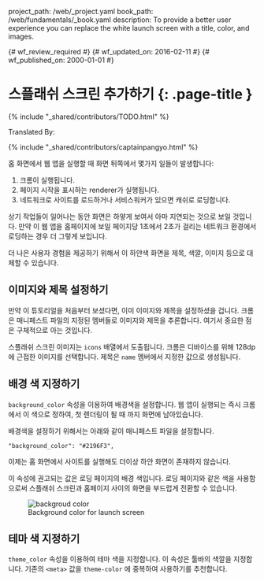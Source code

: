 project_path: /web/_project.yaml
book_path: /web/fundamentals/_book.yaml
description: To provide a better user experience you can replace the white launch screen with a title, color, and images.

{# wf_review_required #}
{# wf_updated_on: 2016-02-11 #}
{# wf_published_on: 2000-01-01 #}

# 스플래쉬 스크린 추가하기 {: .page-title }

{% include "_shared/contributors/TODO.html" %}


Translated By: 

{% include "_shared/contributors/captainpangyo.html" %}




홈 화면에서 웹 앱을 실행할 때 화면 뒤쪽에서 몇가지 일들이 발생합니다:

1. 크롬이 실행됩니다.
2. 페이지 시작을 표시하는 renderer가 실행됩니다.
3. 네트워크로 사이트를 로드하거나 서비스워커가 있으면 캐쉬로 로딩합니다.

상기 작업들이 일어나는 동안 화면은 하얗게 보여서 아마 지연되는 것으로 보일 것입니다.
만약 이 웹 앱을 홈페이지에 보일 페이지당 1초에서 2초가 걸리는 네트워크 환경에서 로딩하는 경우 더 그렇게 보입니다.

더 나은 사용자 경험을 제공하기 위해서 이 하얀색 화면을 제목, 색깔, 이미지 등으로 대체할 수 있습니다.

## 이미지와 제목 설정하기

만약 이 튜토리얼을 처음부터 보셨다면, 이미 이미지와 제목을 설정하셨을 겁니다. 크롬은 매니페스트 파일의 지정된 멤버들로 이미지와 제목을 추론합니다.
여기서 중요한 점은 구체적으로 아는 것입니다.

스플래쉬 스크린 이미지는 `icons` 배열에서 도출됩니다. 크롬은 디바이스를 위해 128dp 에 근접한 이미지를 선택합니다. 제목은 `name` 멤버에서 지정한 값으로 생성됩니다.

## 배경 색 지정하기

`background_color` 속성을 이용하여 배경색을 설정합니다.
웹 앱이 실행되는 즉시 크롬에서 이 색으로 정하여, 첫 렌더링이 될 때 까지 화면에 남아있습니다.

배경색을 설정하기 위해서는 아래와 같이 매니페스트 파일을 설정합니다.


    "background_color": "#2196F3",
    

이제는 홈 화면에서 사이트를 실행해도 더이상 하얀 화면이 존재하지 않습니다.

이 속성에 권고되는 값은 로딩 페이지의 배경 색입니다. 로딩 페이지와 같은 색을 사용함으로써 스플래쉬 스크린과 홈페이지 사이의 화면을 부드럽게 전환할 수 있습니다.

<figure>
  <img src="images/background-color.gif" alt="backgroud color" style="max-height: 550px;">
  <figcaption>Background color for launch screen</figcaption>
</figure>

## 테마 색 지정하기

`theme_color` 속성을 이용하여 테마 색을 지정합니다. 이 속성은 툴바의 색깔을 지정합니다.
기존의 `<meta>` 값을 `theme-color` 에 중복하여 사용하기를 추천합니다.
